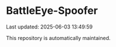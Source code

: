 # BattleEye-Spoofer

Last updated: 2025-06-03 13:49:59

This repository is automatically maintained.
